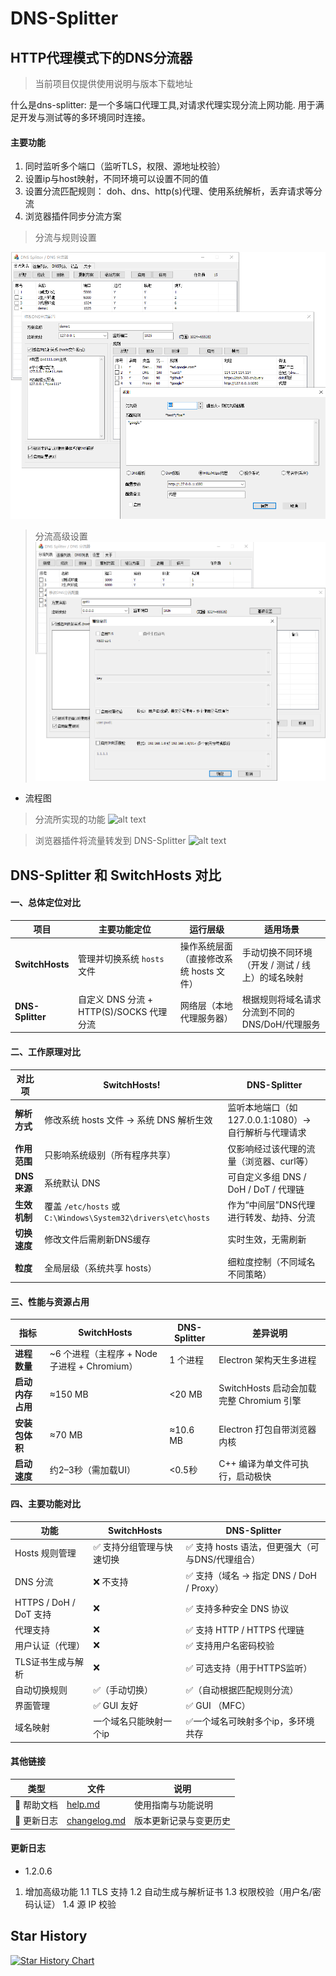 # DNS-Splitter 
## HTTP代理模式下的DNS分流器
> 当前项目仅提供使用说明与版本下载地址

什么是dns-splitter: 是一个多端口代理工具,对请求代理实现分流上网功能. 用于满足开发与测试等的多环境同时连接。

#### 主要功能
1. 同时监听多个端口（监听TLS，权限、源地址校验）
2. 设置ip与host映射，不同环境可以设置不同的值
3. 设置分流匹配规则： doh、dns、http(s)代理、使用系统解析，丢弃请求等分流
4. 浏览器插件同步分流方案


> 分流与规则设置

![alt text](https://github.com/mycoco/DNS-Splitter/blob/main/images/dns-splitter-v1.png)


> 分流高级设置
![alt text](https://github.com/mycoco/DNS-Splitter/blob/main/images/AImage_0004.png)



* 流程图
> 分流所实现的功能
![alt text](https://github.com/mycoco/DNS-Splitter/blob/main/images/AImage_F001.png)


> 浏览器插件将流量转发到 DNS-Splitter
![alt text](https://github.com/mycoco/DNS-Splitter/blob/main/images/AImage_F002.png)


## DNS-Splitter 和 SwitchHosts 对比
#### 一、总体定位对比
| 项目               | 主要功能定位                          | 运行层级                    | 适用场景                         |
| ---------------- | -------------------------------------- | -------------------------- | ---------------------------- |
| **SwitchHosts** | 管理并切换系统 `hosts` 文件              | 操作系统层面（直接修改系统 hosts 文件） | 手动切换不同环境（开发 / 测试 / 线上）的域名映射  |
| **DNS-Splitter** | 自定义 DNS 分流 + HTTP(S)/SOCKS 代理分流 | 网络层（本地代理服务器）            | 根据规则将域名请求分流到不同的 DNS/DoH/代理服务 |

#### 二、工作原理对比

| 对比项       | **SwitchHosts!**                                          | **DNS-Splitter**                         |
| --------- | ------------------------------------------------------------- | ---------------------------------------- |
| **解析方式**  | 修改系统 hosts 文件 → 系统 DNS 解析生效                               | 监听本地端口（如 127.0.0.1:1080）→ 自行解析与代理请求 |
| **作用范围**  | 只影响系统级别（所有程序共享）                                           | 仅影响经过该代理的流量（浏览器、curl等）                   |
| **DNS来源** | 系统默认 DNS                                                  | 可自定义多组 DNS / DoH / DoT / 代理链             |
| **生效机制**  | 覆盖 `/etc/hosts` 或 `C:\Windows\System32\drivers\etc\hosts` | 作为“中间层”DNS代理进行转发、劫持、分流                   |
| **切换速度**  | 修改文件后需刷新DNS缓存                                             | 实时生效，无需刷新                                |
| **粒度**    | 全局层级（系统共享 hosts）                                          | 细粒度控制（不同域名不同策略）                          |


#### 三、性能与资源占用
| 指标              | **SwitchHosts**                  | **DNS-Splitter** | 差异说明                                         |
| --------------- | --------------------------------- | ---------------- | -------------------------------------------- |
| **进程数量**        | ~6 个进程（主程序 + Node 子进程 + Chromium） | 1 个进程            | Electron 架构天生多进程                             |
| **启动内存占用**      | ≈150 MB                           | <20 MB           | SwitchHosts 启动会加载完整 Chromium 引擎             |
| **安装包体积**       | ≈70 MB                            | ≈10.6 MB         | Electron 打包自带浏览器内核                           |
| **启动速度**        | 约2–3秒（需加载UI）                 | <0.5秒            | C++ 编译为单文件可执行，启动极快                            |


#### 四、主要功能对比

| 功能                   | SwitchHosts  | DNS-Splitter                    |
| -------------------- | ------------- | ------------------------------- |
| Hosts 规则管理               | ✅ 支持分组管理与快速切换 | ✅ 支持 hosts 语法，但更强大（可与DNS/代理组合）  |
| DNS 分流                    | ❌ 不支持         | ✅ 支持（域名 → 指定 DNS / DoH / Proxy） |
| HTTPS / DoH / DoT 支持      | ❌             | ✅ 支持多种安全 DNS 协议                 |
| 代理支持                    | ❌             | ✅ 支持 HTTP / HTTPS 代理链  |
| 用户认证（代理）             | ❌             | ✅ 支持用户名密码校验                     |
| TLS证书生成与解析           | ❌             | ✅ 可选支持（用于HTTPS监听）               |
| 自动切换规则                | ✅（手动切换）  | ✅（自动根据匹配规则分流）                   |
| 界面管理                   | ✅ GUI 友好      | ✅ GUI （MFC）            |
| 域名映射                   | 一个域名只能映射一个ip         | ✅一个域名可映射多个ip，多环境共存    |



#### 其他链接

| 类型      | 文件                             | 说明          |
| ------- | ------------------------------ | ----------- |
| 🧭 帮助文档 | [help.md](./help.md)           | 使用指南与功能说明   |
| 📝 更新日志 | [changelog.md](./changelog.md) | 版本更新记录与变更历史 |



#### 更新日志
- 1.2.0.6
1. 增加高级功能
1.1  TLS 支持
1.2  自动生成与解析证书
1.3  权限校验（用户名/密码认证）
1.4  源 IP 校验


## Star History

[![Star History Chart](https://api.star-history.com/svg?repos=mycoco/DNS-Splitter&type=Date)](https://www.star-history.com/#mycoco/DNS-Splitter&Date)
